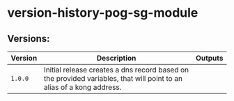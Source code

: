 # version-history-pog-sg-module
## **Versions:**
Version | Description | Outputs
---------------|--------------------------------------------------------|----------------
`1.0.0` | Initial release creates a dns record based on the provided variables, that will point to an alias of a kong address. |